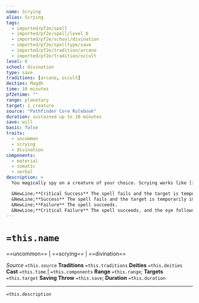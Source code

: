 ```yaml
---
name: Scrying
alias: Scrying
tags:
  - imported/pf2e/spell
  - imported/pf2e/spell/level_6
  - imported/pf2e/school/divination
  - imported/pf2e/spelltype/save
  - imported/pf2e/tradition/arcane
  - imported/pf2e/tradition/occult
level: 6
school: divination
type: save
traditions: [arcane, occult]
deities: Magdh
time: 10 minutes
pf2etime: ""
range: planetary
target: 1 creature
source: "Pathfinder Core Rulebook"
duration: sustained up to 10 minutes
save: will
basic: false
traits:
  - uncommon
  - scrying
  - divination
components:
  - material
  - somatic
  - verbal
description: >
  You magically spy on a creature of your choice. Scrying works like [[Clairvoyance]], except that the image you receive is less precise, insufficient for teleport and similar spells. Instead of creating an eye in a set location within 500 feet, you instead create an eye that manifests just above the target. You can choose a target either by name or by touching one of its possessions or a piece of its body. If you haven't met the target in person, scrying's DC is 2 lower, and if you are unaware of the target's identity (perhaps because you found an unknown creature's fang at a crime scene), the DC is instead 10 lower. The effect of scrying depends on the target's Will save.

  &NewLine;**Critical Success** The spell fails and the target is temporarily immune for 1 week. The target also gains a glimpse of you and learns its rough distance and direction from you.
  &NewLine;**Success** The spell fails and the target is temporarily immune for 1 day.
  &NewLine;**Failure** The spell succeeds.
  &NewLine;**Critical Failure** The spell succeeds, and the eye follows the target if it moves, traveling up to 60 feet per round.
---
```

# `=this.name`
==uncommon== | ==scrying== | ==divination==

*Source* `=this.source`
**Traditions** `=this.traditions`
**Deities** `=this.deities`
**Cast** `=this.time` | `=this.components`
**Range** `=this.range`; **Targets** `=this.target`
**Saving Throw** `=this.save`; **Duration** `=this.duration`

***
`=this.description`